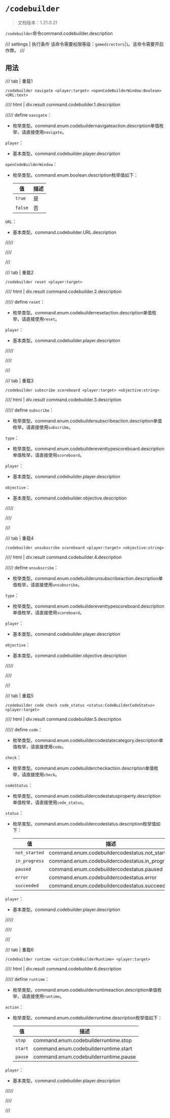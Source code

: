 # `/codebuilder`

> 文档版本：1.21.0.21

`/codebuilder`命令command.codebuilder.description

/// settings | 执行条件
该命令需要权限等级：`gamedirectors`|`1`。该命令需要开启作弊。
///

## 用法

/// tab | 重载1
```mcfunction
/codebuilder navigate <player:target> <openCodeBuilderWindow:Boolean> <URL:text>
```

//// html | div.result
command.codebuilder.1.description

///// define
`navigate`：<!-- md:samp CodeBuilderNavigateAction -->

- 枚举类型。command.enum.codebuildernavigateaction.description单值枚举，请直接使用`navigate`。

`player`：<!-- md:samp target -->

- 基本类型。command.codebuilder.player.description

`openCodeBuilderWindow`：<!-- md:samp Boolean -->

- 枚举类型。command.enum.boolean.description枚举值如下：

  |值|描述|
  |---|---|
  |`true`|是|
  |`false`|否|


`URL`：<!-- md:samp text -->

- 基本类型。command.codebuilder.URL.description


/////

////

///

/// tab | 重载2
```mcfunction
/codebuilder reset <player:target>
```

//// html | div.result
command.codebuilder.2.description

///// define
`reset`：<!-- md:samp CodeBuilderResetAction -->

- 枚举类型。command.enum.codebuilderresetaction.description单值枚举，请直接使用`reset`。

`player`：<!-- md:samp target -->

- 基本类型。command.codebuilder.player.description


/////

////

///

/// tab | 重载3
```mcfunction
/codebuilder subscribe scoreboard <player:target> <objective:string>
```

//// html | div.result
command.codebuilder.3.description

///// define
`subscribe`：<!-- md:samp CodeBuilderSubscribeAction -->

- 枚举类型。command.enum.codebuildersubscribeaction.description单值枚举，请直接使用`subscribe`。

`type`：<!-- md:samp CodeBuilderEventTypeScoreboard -->

- 枚举类型。command.enum.codebuildereventtypescoreboard.description单值枚举，请直接使用`scoreboard`。

`player`：<!-- md:samp target -->

- 基本类型。command.codebuilder.player.description

`objective`：<!-- md:samp string -->

- 基本类型。command.codebuilder.objective.description


/////

////

///

/// tab | 重载4
```mcfunction
/codebuilder unsubscribe scoreboard <player:target> <objective:string>
```

//// html | div.result
command.codebuilder.4.description

///// define
`unsubscribe`：<!-- md:samp CodeBuilderUnsubscribeAction -->

- 枚举类型。command.enum.codebuilderunsubscribeaction.description单值枚举，请直接使用`unsubscribe`。

`type`：<!-- md:samp CodeBuilderEventTypeScoreboard -->

- 枚举类型。command.enum.codebuildereventtypescoreboard.description单值枚举，请直接使用`scoreboard`。

`player`：<!-- md:samp target -->

- 基本类型。command.codebuilder.player.description

`objective`：<!-- md:samp string -->

- 基本类型。command.codebuilder.objective.description


/////

////

///

/// tab | 重载5
```mcfunction
/codebuilder code check code_status <status:CodeBuilderCodeStatus> <player:target>
```

//// html | div.result
command.codebuilder.5.description

///// define
`code`：<!-- md:samp CodeBuilderCodeStateCategory -->

- 枚举类型。command.enum.codebuildercodestatecategory.description单值枚举，请直接使用`code`。

`check`：<!-- md:samp CodeBuilderCheckAction -->

- 枚举类型。command.enum.codebuildercheckaction.description单值枚举，请直接使用`check`。

`codeStatus`：<!-- md:samp CodeBuilderCodeStatusProperty -->

- 枚举类型。command.enum.codebuildercodestatusproperty.description单值枚举，请直接使用`code_status`。

`status`：<!-- md:samp CodeBuilderCodeStatus -->

- 枚举类型。command.enum.codebuildercodestatus.description枚举值如下：

  |值|描述|
  |---|---|
  |`not_started`|command.enum.codebuildercodestatus.not_started|
  |`in_progress`|command.enum.codebuildercodestatus.in_progress|
  |`paused`|command.enum.codebuildercodestatus.paused|
  |`error`|command.enum.codebuildercodestatus.error|
  |`succeeded`|command.enum.codebuildercodestatus.succeeded|


`player`：<!-- md:samp target -->

- 基本类型。command.codebuilder.player.description


/////

////

///

/// tab | 重载6
```mcfunction
/codebuilder runtime <action:CodeBuilderRuntime> <player:target>
```

//// html | div.result
command.codebuilder.6.description

///// define
`runtime`：<!-- md:samp CodeBuilderRuntimeAction -->

- 枚举类型。command.enum.codebuilderruntimeaction.description单值枚举，请直接使用`runtime`。

`action`：<!-- md:samp CodeBuilderRuntime -->

- 枚举类型。command.enum.codebuilderruntime.description枚举值如下：

  |值|描述|
  |---|---|
  |`stop`|command.enum.codebuilderruntime.stop|
  |`start`|command.enum.codebuilderruntime.start|
  |`pause`|command.enum.codebuilderruntime.pause|


`player`：<!-- md:samp target -->

- 基本类型。command.codebuilder.player.description


/////

////

///
